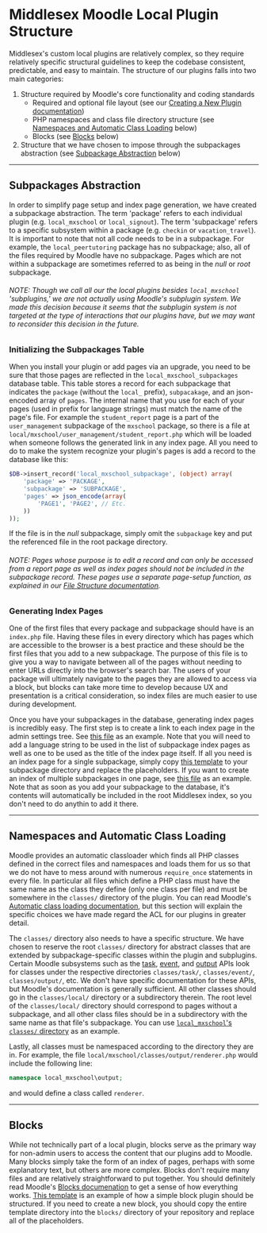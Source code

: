 # Middlesex Moodle Local Plugin Structure

Middlesex's custom local plugins are relatively complex, so they require relatively specific structural guidelines to keep the codebase consistent, predictable, and easy to maintain. The structure of our plugins falls into two main categories:

1. Structure required by Moodle's core functionality and coding standards
    - Required and optional file layout (see our [Creating a New Plugin documentation](/docs/CREATING_A_NEW_PLUGIN.md))
    - PHP namespaces and class file directory structure (see [Namespaces and Automatic Class Loading](#namespaces-and-automatic-class-loading) below)
    - Blocks (see [Blocks](#blocks) below)
2. Structure that we have chosen to impose through the subpackages abstraction (see [Subpackage Abstraction](#subpackages-abstraction) below)

___

## Subpackages Abstraction

In order to simplify page setup and index page generation, we have created a subpackage abstraction. The term 'package' refers to each individual plugin (e.g. `local_mxschool` or `local_signout`). The term 'subpackage' refers to a specific subsystem within a package (e.g. `checkin` or `vacation_travel`). It is important to note that not all code needs to be in a subpackage. For example, the `local_peertutoring` package has no subpackage; also, all of the files required by Moodle have no subpackage. Pages which are not within a subpackage are sometimes referred to as being in the _null_ or _root_ subpackage.

###### NOTE: Though we call all our the local plugins besides `local_mxschool` 'subplugins,' we are not actually using Moodle's subplugin system. We made this decision because it seems that the subplugin system is not targeted at the type of interactions that our plugins have, but we may want to reconsider this decision in the future.

### Initializing the Subpackages Table

When you install your plugin or add pages via an upgrade, you need to be sure that those pages are reflected in the `local_mxschool_subpackages` database table. This table stores a record for each subpackage that indicates the `package` (without the `local_` prefix), `subpacakage`, and an json-encoded array of `pages`. The internal name that you use for each of your pages (used in prefix for language strings) must match the name of the page's file. For example the `student_report` page is a part of the `user_management` subpackage of the `mxschool` package, so there is a file at `local/mxschool/user_management/student_report.php` which will be loaded when someone follows the generated link in any index page. All you need to do to make the system recognize your plugin's pages is add a record to the database like this:

```PHP
$DB->insert_record('local_mxschool_subpackage', (object) array(
    'package' => 'PACKAGE',
    'subpackage' => 'SUBPACKAGE',
    'pages' => json_encode(array(
        'PAGE1', 'PAGE2', // Etc.
    ))
));
```

If the file is in the _null_ subpackage, simply omit the `subpackage` key and put the referenced file in the root package directory.

###### NOTE: Pages whose purpose is to edit a record and can only be accessed from a report page as well as index pages should _not_ be included in the subpackage record. These pages use a separate page-setup function, as explained in our [File Structure documentation](/docs/COMMON_FILE_STRUCTURE.md).

### Generating Index Pages

One of the first files that every package and subpackage should have is an `index.php` file. Having these files in every directory which has pages which are accessible to the browser is a best practice and these should be the first files that you add to a new subpackage. The purpose of this file is to give you a way to navigate between all of the pages without needing to enter URLs directly into the browser's search bar. The users of your package will ultimately navigate to the pages they are allowed to access via a block, but blocks can take more time to develop because UX and presentation is a critical consideration, so index files are much easier to use during development.

Once you have your subpackages in the database, generating index pages is incredibly easy. The first step is to create a link to each index page in the admin settings tree. See [this file](/local/signout/settings.php) as an example. Note that you will need to add a language string to be used in the list of subpackage index pages as well as one to be used as the title of the index page itself. If all you need is an index page for a single subpackage, simply copy [this template](/docs/templates/index.php) to your subpackage directory and replace the placeholders. If you want to create an index of multiple subpackages in one page, see [this file](/local/signout/index.php) as an example. Note that as soon as you add your subpackage to the database, it's contents will automatically be included in the root Middlesex index, so you don't need to do anythin to add it there.

___

## Namespaces and Automatic Class Loading

Moodle provides an automatic classloader which finds all PHP classes defined in the correct files and namespaces and loads them for us so that we do not have to mess around with numerous `require_once` statements in every file. In particular all files which define a PHP class must have the same name as the class they define (only one class per file) and must be somewhere in the `classes/` directory of the plugin. You can read Moodle's [Automatic class loading documentation](https://docs.moodle.org/dev/Automatic_class_loading), but this section will explain the specific choices we have made regard the ACL for our plugins in greater detail.

The `classes/` directory also needs to have a specific structure. We have chosen to reserve the root `classes/` directory for abstract classes that are extended by subpackage-specific classes within the plugin and subplugins. Certain Moodle subsystems such as the [task](https://docs.moodle.org/dev/Task_API), [event](https://docs.moodle.org/dev/Event_2), and [output](https://docs.moodle.org/dev/Output_API) APIs look for classes under the respective directories `classes/task/`, `classes/event/`, `classes/output/`, etc. We don't have specific documentation for these APIs, but Moodle's documentation is generally sufficient. All other classes should go in the `classes/local/` directory or a subdirectory therein. The root level of the `classes/local/` directory should correspond to pages without a subpackage, and all other class files should be in a subdirectory with the same name as that file's subpackage. You can use [`local_mxschool`'s `classes/` directory](/local/mxschool/classes/) as an example.

Lastly, all classes must be namespaced according to the directory they are in. For example, the file `local/mxschool/classes/output/renderer.php` would include the following line:

```PHP
namespace local_mxschool\output;
```

and would define a class called `renderer`.

___

## Blocks

While not technically part of a local plugin, blocks serve as the primary way for non-admin users to access the content that our plugins add to Moodle. Many blocks simply take the form of an index of pages, perhaps with some explanatory text, but others are more complex. Blocks don't require many files and are relatively straightforward to put together. You should definitely read Moodle's [Blocks documenation](https://docs.moodle.org/dev/Blocks) to get a sense of how everything works. [This template](/docs/templates/mxschool_BLOCK) is an example of how a simple block plugin should be structured. If you need to create a new block, you should copy the entire template directory into the `blocks/` directory of your repository and replace all of the placeholders.
